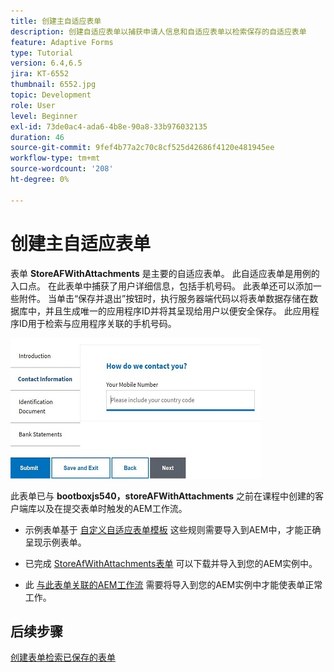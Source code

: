 ```yaml
---
title: 创建主自适应表单
description: 创建自适应表单以捕获申请人信息和自适应表单以检索保存的自适应表单
feature: Adaptive Forms
type: Tutorial
version: 6.4,6.5
jira: KT-6552
thumbnail: 6552.jpg
topic: Development
role: User
level: Beginner
exl-id: 73de0ac4-ada6-4b8e-90a8-33b976032135
duration: 46
source-git-commit: 9fef4b77a2c70c8cf525d42686f4120e481945ee
workflow-type: tm+mt
source-wordcount: '208'
ht-degree: 0%

---
```


# 创建主自适应表单

表单 **StoreAFWithAttachments** 是主要的自适应表单。 此自适应表单是用例的入口点。 在此表单中捕获了用户详细信息，包括手机号码。 此表单还可以添加一些附件。 当单击“保存并退出”按钮时，执行服务器端代码以将表单数据存储在数据库中，并且生成唯一的应用程序ID并将其呈现给用户以便安全保存。 此应用程序ID用于检索与应用程序关联的手机号码。

![主申请表](assets/6552.JPG)

此表单已与 **bootboxjs540，storeAFWithAttachments** 之前在课程中创建的客户端库以及在提交表单时触发的AEM工作流。


* 示例表单基于 [自定义自适应表单模板](assets/custom-template-with-page-component.zip) 这些规则需要导入到AEM中，才能正确呈现示例表单。

* 已完成 [StoreAfWithAttachments表单](assets/store-af-with-attachments-form.zip) 可以下载并导入到您的AEM实例中。

* 此 [与此表单关联的AEM工作流](assets/workflow-model-store-af-with-attachments.zip) 需要将导入到您的AEM实例中才能使表单正常工作。


## 后续步骤

[创建表单检索已保存的表单](./retrieve-saved-form.md)
